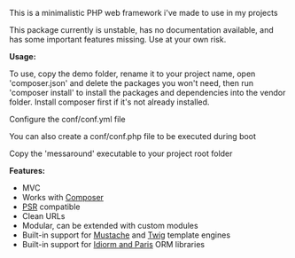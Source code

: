 This is a minimalistic PHP web framework i've made to use in my projects

This package currently is unstable, has no documentation available,
and has some important features missing. Use at your own risk.

__Usage:__

To use, copy the demo folder, rename it to your project name,
open 'composer.json' and delete the packages you won't need,
then run 'composer install' to install the packages and dependencies
into the vendor folder. Install composer first if it's not already installed.

Configure the conf/conf.yml file

You can also create a conf/conf.php file to be executed during boot

Copy the 'messaround' executable to your project root folder

__Features:__

- MVC
- Works with [Composer][comp]
- [PSR][psr] compatible
- Clean URLs
- Modular, can be extended with custom modules
- Built-in support for [Mustache][stache] and [Twig][twig] template engines
- Built-in support for [Idiorm and Paris][idiorm] ORM libraries

[comp]: http://getcomposer.org
[psr]: http://github.com/php-fig/fig-standards
[twig]: http://twig.sensiolabs.org
[stache]: http://mustache.github.io
[idiorm]: http://j4mie.github.io/idiormandparis/
